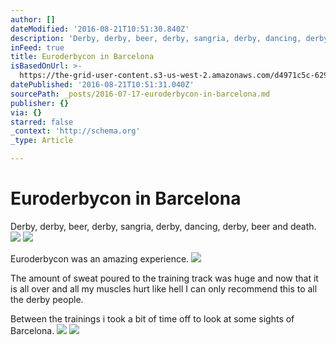 ```yaml
---
author: []
dateModified: '2016-08-21T10:51:30.840Z'
description: 'Derby, derby, beer, derby, sangria, derby, dancing, derby, beer and death.'
inFeed: true
title: Euroderbycon in Barcelona
isBasedOnUrl: >-
  https://the-grid-user-content.s3-us-west-2.amazonaws.com/d4971c5c-629a-4467-8f8b-89d0e8b08f9c.jpg
datePublished: '2016-08-21T10:51:31.040Z'
sourcePath: _posts/2016-07-17-euroderbycon-in-barcelona.md
publisher: {}
via: {}
starred: false
_context: 'http://schema.org'
_type: Article

---
```

# Euroderbycon in Barcelona

Derby, derby, beer, derby, sangria, derby, dancing, derby, beer and death.
![](https://the-grid-user-content.s3-us-west-2.amazonaws.com/d4971c5c-629a-4467-8f8b-89d0e8b08f9c.jpg)
![](https://the-grid-user-content.s3-us-west-2.amazonaws.com/18d27dc5-b5a3-4650-a14d-5f77922bd051.jpg)

Euroderbycon was an amazing experience. ![](https://the-grid-user-content.s3-us-west-2.amazonaws.com/2c33add6-10eb-4b8b-b79d-7e3aac7ad2a7.jpg)

The amount of sweat poured to the training track was huge and now that it is all over and all my muscles hurt like hell I can only recommend this to all the derby people. 

Between the trainings i took a bit of time off to look at some sights of Barcelona.
![](https://the-grid-user-content.s3-us-west-2.amazonaws.com/54aadd58-b670-42a4-92f1-df6f01e194c0.jpg)
![](https://the-grid-user-content.s3-us-west-2.amazonaws.com/a8a5e659-944f-4281-84fd-450573804465.jpg)